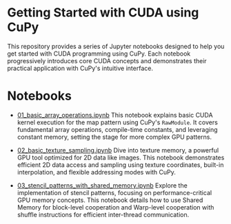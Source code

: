 # Getting Started with CUDA using CuPy

This repository provides a series of Jupyter notebooks designed to help you get started with CUDA programming using CuPy.
Each notebook progressively introduces core CUDA concepts and demonstrates their practical application with CuPy's intuitive interface.

# Notebooks
* [01_basic_array_operations.ipynb](./01_basic_array_operations.ipynb)
    This notebook explains basic CUDA kernel execution for the map pattern using CuPy's `RawModule`.
    It covers fundamental array operations, compile-time constants, and leveraging constant memory, setting the stage for more complex GPU patterns.

* [02_basic_texture_sampling.ipynb](./02_basic_texture_sampling.ipynb)
    Dive into texture memory, a powerful GPU tool optimized for 2D data like images. This notebook demonstrates efficient 2D data access and sampling using texture coordinates, built-in interpolation, and flexible addressing modes with CuPy.

* [03_stencil_patterns_with_shared_memory.ipynb](./03_stencil_patterns_with_shared_memory.ipynb)
    Explore the implementation of stencil patterns, focusing on performance-critical GPU memory concepts.
    This notebook details how to use Shared Memory for block-level cooperation and Warp-level cooperation with shuffle instructions for efficient inter-thread communication.
